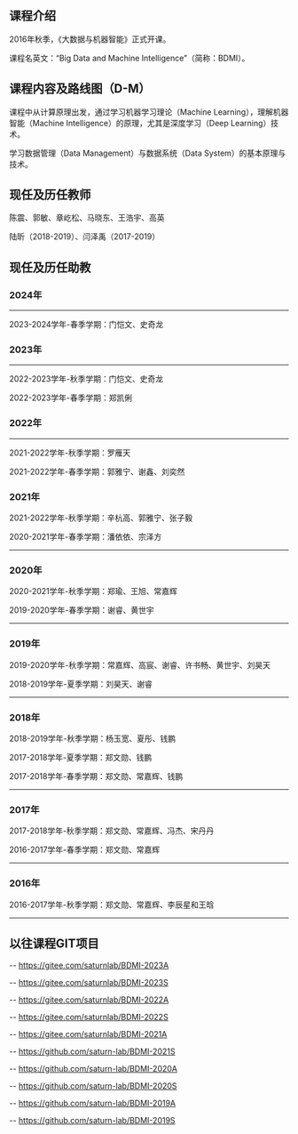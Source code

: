 ## 课程介绍

2016年秋季，《大数据与机器智能》正式开课。

课程名英文：“Big Data and Machine Intelligence”（简称：BDMI）。

## 课程内容及路线图（D-M）

课程中从计算原理出发，通过学习机器学习理论（Machine Learning），理解机器智能（Machine Intelligence）的原理，尤其是深度学习（Deep Learning）技术。

学习数据管理（Data Management）与数据系统（Data System）的基本原理与技术。


## 现任及历任教师

陈震、郭敏、章屹松、马晓东、王浩宇、高英 

陆昕（2018-2019）、闫泽禹（2017-2019）



## 现任及历任助教
### 2024年 

------

 

2023-2024学年-春季学期：门恺文、史奇龙

### 2023年 

----

2022-2023学年-秋季学期：门恺文、史奇龙

2022-2023学年-春季学期：郑凯俐

### 2022年 
----
2021-2022学年-秋季学期：罗雁天

2021-2022学年-春季学期：郭雅宁、谢鑫、刘奕然

### 2021年 

2021-2022学年-秋季学期：辛杭高、郭雅宁、张子毅

2020-2021学年-春季学期：潘依依、宗泽方

----

### 2020年 

2020-2021学年-秋季学期：郑瑜、王旭、常嘉辉

2019-2020学年-春季学期：谢睿、黄世宇

----

### 2019年 

2019-2020学年-秋季学期：常嘉辉、高宸、谢睿、许书畅、黄世宇、刘昊天

2018-2019学年-夏季学期：刘昊天、谢睿

----

### 2018年 

2018-2019学年-秋季学期：杨玉宽、夏彤、钱鹏

2017-2018学年-夏季学期：郑文勋、钱鹏

2017-2018学年-春季学期：郑文勋、常嘉辉、钱鹏

----

### 2017年 

2017-2018学年-秋季学期：郑文勋、常嘉辉、冯杰、宋丹丹

2016-2017学年-春季学期：郑文勋、常嘉辉

----

### 2016年 
2016-2017学年-秋季学期：郑文勋、常嘉辉、李辰星和王晗

----

## 以往课程GIT项目

-- https://gitee.com/saturnlab/BDMI-2023A

-- https://gitee.com/saturnlab/BDMI-2023S

-- https://gitee.com/saturnlab/BDMI-2022A

-- https://gitee.com/saturnlab/BDMI-2022S

-- https://gitee.com/saturnlab/BDMI-2021A

-- https://github.com/saturn-lab/BDMI-2021S

-- https://github.com/saturn-lab/BDMI-2020A

-- https://github.com/saturn-lab/BDMI-2020S

-- https://github.com/saturn-lab/BDMI-2019A

-- https://github.com/saturn-lab/BDMI-2019S